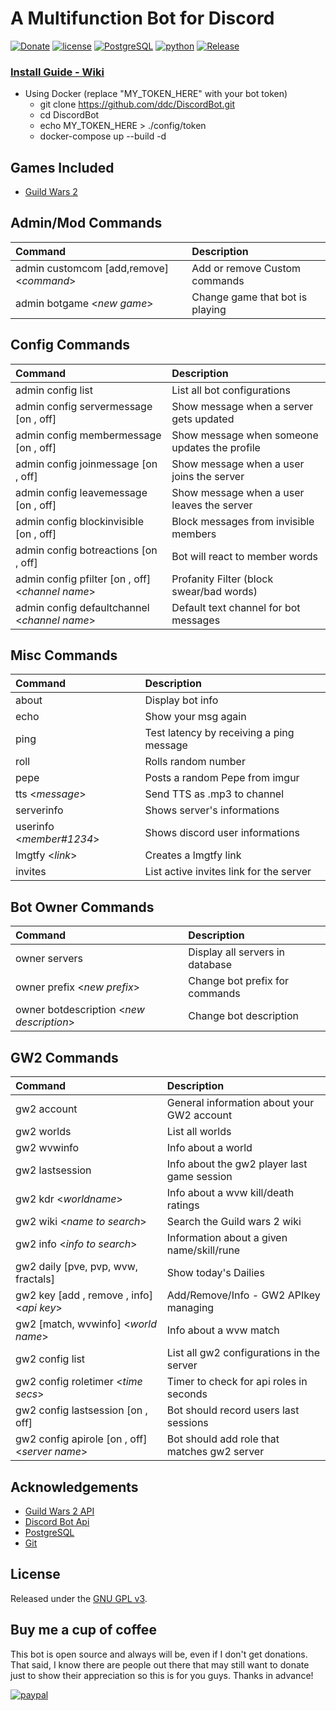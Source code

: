 # A Multifunction Bot for Discord

[![Donate](https://img.shields.io/badge/Donate-PayPal-brightgreen.svg?style=plastic)](https://www.paypal.com/cgi-bin/webscr?cmd=_s-xclick&hosted_button_id=38E66BHC4623Y)
[![license](https://img.shields.io/github/license/ddc/DiscordBot.svg?style=plastic)](https://github.com/ddc/DiscordBot/blob/master/LICENSE) 
[![PostgreSQL](https://img.shields.io/badge/PostgreSQL-13-yellow.svg?style=plastic)](https://www.postgresql.org)
[![python](https://img.shields.io/badge/python-3.9-lightgrey.svg?style=plastic)](https://www.python.org/downloads/release)
[![Release](https://img.shields.io/github/release/ddc/DiscordBot.svg?style=plastic)](https://github.com/ddc/DiscordBot/releases/latest)

<!--
### [Invitation Link](https://discordapp.com/api/oauth2/authorize?client_id=427992048088383518&permissions=8&scope=bot)
+ Use the link bellow to invite this bot into your server, or install your own using the install guide
    + [Invitation Link](https://discordapp.com/api/oauth2/authorize?client_id=427992048088383518&permissions=8&scope=bot)
-->

### [Install Guide - Wiki](https://ddc.github.io/DiscordBot)
+ Using Docker (replace "MY_TOKEN_HERE" with your bot token)
    + git clone https://github.com/ddc/DiscordBot.git
    + cd DiscordBot
    + echo MY_TOKEN_HERE > ./config/token
    + docker-compose up --build -d

## Games Included
+ [Guild Wars 2](https://www.guildwars2.com)

## Admin/Mod Commands
| Command                                          | Description                               |
|:-------------------------------------------------|:------------------------------------------|
| admin customcom [add,remove] <_command_>           | Add or remove Custom commands           |
| admin botgame <_new game_>                         | Change game that bot is playing         |

## Config Commands
| Command                                       | Description                                          |
|:----------------------------------------------|:-----------------------------------------------------|
| admin config list									| List all bot configurations                   |
| admin config servermessage   [on , off]				| Show message when a server gets updated	    |
| admin config membermessage   [on , off]				| Show message when someone updates the profile |
| admin config joinmessage     [on , off]				| Show message when a user joins the server	    |
| admin config leavemessage    [on , off]				| Show message when a user leaves the server    |
| admin config blockinvisible  [on , off]				| Block messages from invisible members		    |
| admin config botreactions    [on , off]				| Bot will react to member words			    |
| admin config pfilter [on , off]	<_channel name_>	| Profanity Filter (block swear/bad words)	    |
| admin config defaultchannel <_channel name_>		| Default text channel for bot messages		        |

## Misc Commands
| Command                                      | Description                               |
|:---------------------------------------------|:------------------------------------------|
| about										| Display bot info                          |
| echo											| Show your msg again                       |
| ping											| Test latency by receiving a ping message  |
| roll 										| Rolls random number                       |
| pepe 										| Posts a random Pepe from imgur            |
| tts <_message_>				                | Send TTS as .mp3 to channel               |
| serverinfo									| Shows server's informations               |
| userinfo <_member#1234_>						| Shows discord user informations           |
| lmgtfy <_link_>								| Creates a lmgtfy link	                    |
| invites                                      | List active invites link for the server   |

## Bot Owner Commands
| Command                                      | Description                                |
|:---------------------------------------------|:-------------------------------------------|
| owner servers								| Display all servers in database			 |
| owner prefix <_new prefix_>					| Change bot prefix for commands			 |
| owner botdescription <_new description_>		| Change bot description					 |

## GW2 Commands
| Command                                       | Description                                    |
|:----------------------------------------------|:-----------------------------------------------|
| gw2 account                        			| General information about your GW2 account      |
| gw2 worlds	 								| List all worlds							      |
| gw2 wvwinfo	 								| Info about a world						      |
| gw2 lastsession	 							| Info about the gw2 player last game session     |
| gw2 kdr <_worldname_>	 						| Info about a wvw kill/death ratings         |
| gw2 wiki <_name to search_>					| Search the Guild wars 2 wiki				      |
| gw2 info <_info to search_>					| Information about a given name/skill/rune	      |
| gw2 daily [pve, pvp, wvw, fractals]			| Show today's Dailies						      |
| gw2 key [add , remove , info] <_api key_>		| Add/Remove/Info - GW2 APIkey managing		  |
| gw2 [match, wvwinfo] <_world name_> 			| Info about a wvw match					      |
| gw2 config list								| List all gw2 configurations in the server       |
| gw2 config roletimer <_time secs_>			| Timer to check for api roles in seconds         |
| gw2 config lastsession [on , off]				| Bot should record users last sessions	      |
| gw2 config apirole [on , off] <_server name_>	| Bot should add role that matches gw2 server |

## Acknowledgements
+ [Guild Wars 2 API](https://wiki.guildwars2.com/wiki/API:2)
+ [Discord Bot Api](https://discordapp.com/developers/applications/me)
+ [PostgreSQL](https://www.postgresql.org)
+ [Git](https://git-scm.com/download)

## License
Released under the [GNU GPL v3](LICENSE).

## Buy me a cup of coffee
This bot is open source and always will be, even if I don't get donations. That said, I know there are people out there that may still want to donate just to show their appreciation so this is for you guys. Thanks in advance!

[![paypal](https://www.paypalobjects.com/en_US/i/btn/btn_donate_SM.gif)](https://www.paypal.com/cgi-bin/webscr?cmd=_s-xclick&hosted_button_id=38E66BHC4623Y)
